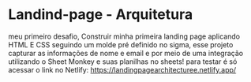 # Landind-page - Arquitetura
meu primeiro desafio, Construir minha primeira landing page aplicando HTML E CSS seguindo um molde pré definido no sigma, esse projeto capturar as informações de nome e email e por meio de 
uma integração utilizando o Sheet Monkey e suas planilhas no sheets!
para testar é só acessar o link no Netlify: https://landingpagearchitecturee.netlify.app/
